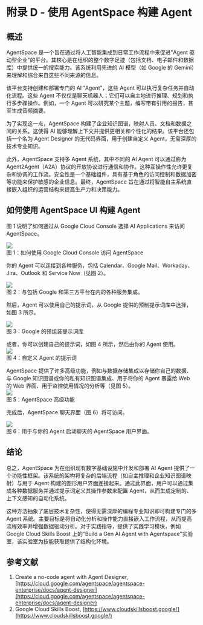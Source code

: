 # 附录 D \- 使用 AgentSpace 构建 Agent

## 概述

AgentSpace 是一个旨在通过将人工智能集成到日常工作流程中来促进"Agent 驱动型企业"的平台。其核心是在组织的整个数字足迹（包括文档、电子邮件和数据库）中提供统一的搜索能力。该系统利用先进的 AI 模型（如 Google 的 Gemini）来理解和综合来自这些不同来源的信息。

该平台支持创建和部署专门的 AI "Agent"，这些 Agent 可以执行复杂任务并自动化流程。这些 Agent 不仅仅是聊天机器人；它们可以自主地进行推理、规划和执行多步骤操作。例如，一个 Agent 可以研究某个主题，编写带有引用的报告，甚至生成音频摘要。

为了实现这一点，AgentSpace 构建了企业知识图谱，映射人员、文档和数据之间的关系。这使得 AI 能够理解上下文并提供更相关和个性化的结果。该平台还包括一个名为 Agent Designer 的无代码界面，用于创建自定义 Agent，无需深厚的技术专业知识。

此外，AgentSpace 支持多 Agent 系统，其中不同的 AI Agent 可以通过称为 Agent2Agent（A2A）协议的开放协议进行通信和协作。这种互操作性允许更复杂和协调的工作流。安全性是一个基础组件，具有基于角色的访问控制和数据加密等功能来保护敏感的企业信息。最终，AgentSpace 旨在通过将智能自主系统直接嵌入组织的运营结构来提高生产力和决策能力。

## 如何使用 AgentSpace UI 构建 Agent

图 1 说明了如何通过从 Google Cloud Console 选择 AI Applications 来访问 AgentSpace。

![][image1]  
图 1：如何使用 Google Cloud Console 访问 AgentSpace

你的 Agent 可以连接到各种服务，包括 Calendar、Google Mail、Workaday、Jira、Outlook 和 Service Now（见图 2）。

![][image2]  
图 2：与包括 Google 和第三方平台在内的各种服务集成。

然后，Agent 可以使用自己的提示词，从 Google 提供的预制提示词库中选择，如图 3 所示。

![][image3]  
图 3：Google 的预组装提示词库

或者，你可以创建自己的提示词，如图 4 所示，然后由你的 Agent 使用。  
![][image4]  
图 4：自定义 Agent 的提示词    
   
AgentSpace 提供了许多高级功能，例如与数据存储集成以存储你自己的数据、与 Google 知识图谱或你的私有知识图谱集成、用于将你的 Agent 暴露给 Web 的 Web 界面、用于监控使用情况的分析等（见图 5）。   
![][image5]  
图 5：AgentSpace 高级功能

完成后，AgentSpace 聊天界面（图 6）将可访问。

![][image6]  
图 6：用于与你的 Agent 启动聊天的 AgentSpace 用户界面。

## 结论

总之，AgentSpace 为在组织现有数字基础设施中开发和部署 AI Agent 提供了一个功能性框架。该系统的架构将复杂的后端流程（如自主推理和企业知识图谱映射）与用于 Agent 构建的图形用户界面连接起来。通过此界面，用户可以通过集成各种数据服务并通过提示词定义其操作参数来配置 Agent，从而生成定制的、上下文感知的自动化系统。

这种方法抽象了底层技术复杂性，使得无需深厚的编程专业知识即可构建专门的多 Agent 系统。主要目标是将自动化分析和操作能力直接嵌入工作流程，从而提高流程效率并增强数据驱动分析。对于实践指导，提供了实践学习模块，例如 Google Cloud Skills Boost 上的"Build a Gen AI Agent with Agentspace"实验室，该实验室为技能获取提供了结构化环境。

## 参考文献

1. Create a no-code agent with Agent Designer, [https://cloud.google.com/agentspace/agentspace-enterprise/docs/agent-designer](https://cloud.google.com/agentspace/agentspace-enterprise/docs/agent-designer)   
2. Google Cloud Skills Boost, [https://www.cloudskillsboost.google/](https://www.cloudskillsboost.google/) 

[image1]: ../images/appendix-d/image1.png

[image2]: ../images/appendix-d/image2.png

[image3]: ../images/appendix-d/image3.png

[image4]: ../images/appendix-d/image4.png

[image5]: ../images/appendix-d/image5.png

[image6]: ../images/appendix-d/image6.png